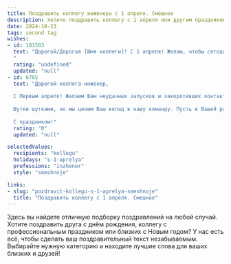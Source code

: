 ```yaml
---
title: Поздравить коллегу инженера с 1 апреля. Смешное
description: Хотите поздравить коллегу с 1 апреля или другим праздником? Наш ИИ создаст незабываемое поздравление, а вы обязательно выделитесь среди других.  
date: 2024-10-23
tags: second tag
wishes:
- id: 101583
  text: "Дорогой/Дорогая [Имя коллеги]! С 1 апреля! Желаю, чтобы сегодня все ваши инженерные гении работали на полную мощность, но только для создания веселья, а не очередного «гениального» изобретения, которое взорвётся в самый неподходящий момент!  Пусть этот день будет полон неожиданных, но приятных сюрпризов, а баги в вашей жизни будут настолько незначительными, что их можно будет исправить за пять минут смеха!
  "
  rating: "undefined"
  updated: "null"
- id: 6765
  text: "Дорогой коллега-инженер,
  
  С Первым апреля! Желаем Вам неудачных запусков и закоротивших контактов! Пусть Ваши проекты будут настолько запутанными, что даже Вы сами в них запутаетесь! А все Ваши чертежи и схемы будут нечитаемыми, за исключением тех случаев, когда они нужны начальству!
  
  Шутки шутками, но мы ценим Ваш вклад в нашу команду. Пусть в Вашей работе будет больше успехов и меньше аварийных ситуаций!
  
  С праздником!"
  rating: "0"
  updated: "null"

selectedValues:
  recipients: "kollegu"
  holidays: "s-1-aprelya"
  professions: "inzhener"
  style: "smeshnoje"

links:
- slug: "pozdravit-kollegu-s-1-aprelya-smeshnoje"
  title: "Поздравить коллегу с 1 апреля. Смешное"
---
```


Здесь вы найдете отличную подборку поздравлений на любой случай. 
Хотите поздравить друга с днём рождения, коллегу с профессиональным праздником или близких с Новым годом? У нас есть всё, чтобы сделать ваш поздравительный текст незабываемым. Выбирайте нужную категорию и находите лучшие слова для ваших близких и друзей!

